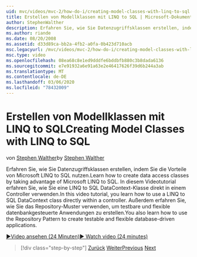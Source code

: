 ```yaml
---
uid: mvc/videos/mvc-2/how-do-i/creating-model-classes-with-linq-to-sql
title: Erstellen von Modellklassen mit LINQ to SQL | Microsoft-Dokumentation
author: StephenWalther
description: Erfahren Sie, wie Sie Datenzugriffsklassen erstellen, indem Sie die Vorteile von Microsoft LINQ to SQL nutzen. In diesem Videotutorial erfahren Sie, wie Sie einen LINQ to SQL DataContext verwenden...
ms.author: riande
ms.date: 08/20/2008
ms.assetid: d33d89ca-bb2a-4fb2-a0fa-0b423d710acb
msc.legacyurl: /mvc/videos/mvc-2/how-do-i/creating-model-classes-with-linq-to-sql
msc.type: video
ms.openlocfilehash: 08ea68c8e1ed9dddfe6bddbfb880c3b8dada6136
ms.sourcegitcommit: e7e91932a6e91a63e2e46417626f39d6b244a3ab
ms.translationtype: MT
ms.contentlocale: de-DE
ms.lasthandoff: 03/06/2020
ms.locfileid: "78432009"
---
```

# <a name="creating-model-classes-with-linq-to-sql"></a><span data-ttu-id="b3188-104">Erstellen von Modellklassen mit LINQ to SQL</span><span class="sxs-lookup"><span data-stu-id="b3188-104">Creating Model Classes with LINQ to SQL</span></span>

<span data-ttu-id="b3188-105">von [Stephen Walther](https://github.com/StephenWalther)</span><span class="sxs-lookup"><span data-stu-id="b3188-105">by [Stephen Walther](https://github.com/StephenWalther)</span></span>

<span data-ttu-id="b3188-106">Erfahren Sie, wie Sie Datenzugriffsklassen erstellen, indem Sie die Vorteile von Microsoft LINQ to SQL nutzen.</span><span class="sxs-lookup"><span data-stu-id="b3188-106">Learn how to create data access classes by taking advantage of Microsoft LINQ to SQL.</span></span> <span data-ttu-id="b3188-107">In diesem Videotutorial erfahren Sie, wie Sie eine LINQ to SQL DataContext-Klasse direkt in einem Controller verwenden.</span><span class="sxs-lookup"><span data-stu-id="b3188-107">In this video tutorial, you learn how to use a LINQ to SQL DataContext class directly within a controller.</span></span> <span data-ttu-id="b3188-108">Außerdem erfahren Sie, wie Sie das Repository-Muster verwenden, um testbare und flexible datenbankgesteuerte Anwendungen zu erstellen.</span><span class="sxs-lookup"><span data-stu-id="b3188-108">You also learn how to use the Repository Pattern to create testable and flexible database-driven applications.</span></span>

[<span data-ttu-id="b3188-109">&#9654;Video ansehen (24 Minuten)</span><span class="sxs-lookup"><span data-stu-id="b3188-109">&#9654; Watch video (24 minutes)</span></span>](https://channel9.msdn.com/Blogs/ASP-NET-Site-Videos/creating-model-classes-with-linq-to-sql)

> [!div class="step-by-step"]
> <span data-ttu-id="b3188-110">[Zurück](creating-custom-html-helpers.md)
> [Weiter](displaying-a-table-of-database-data.md)</span><span class="sxs-lookup"><span data-stu-id="b3188-110">[Previous](creating-custom-html-helpers.md)
[Next](displaying-a-table-of-database-data.md)</span></span>
